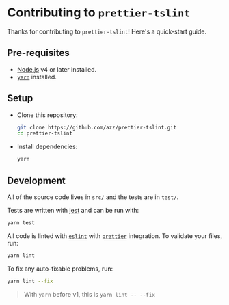 # Contributing to `prettier-tslint`

Thanks for contributing to `prettier-tslint`! Here's a quick-start guide.

## Pre-requisites

* [Node.js](nodejs.org) v4 or later installed.
* [`yarn`](https://yarnpkg.com) installed.

## Setup

* Clone this repository:

  ```bash
  git clone https://github.com/azz/prettier-tslint.git
  cd prettier-tslint
  ```

* Install dependencies:

  ```bash
  yarn
  ```

## Development

All of the source code lives in `src/` and the tests are in `test/`.

Tests are written with [jest](http://facebook.github.io/jest/) and can be run
with:

```bash
yarn test
```

All code is linted with [`eslint`](https://eslint.org/) with
[`prettier`](prettier.io) integration. To validate your files, run:

```bash
yarn lint
```

To fix any auto-fixable problems, run:

```bash
yarn lint --fix
```

> With `yarn` before v1, this is `yarn lint -- --fix`
